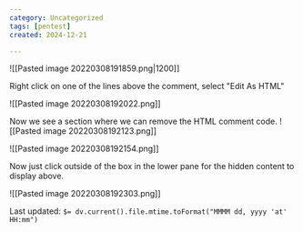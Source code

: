 ```yaml
---
category: Uncategorized
tags: [pentest]
created: 2024-12-21

---
```

![[Pasted image 20220308191859.png|1200]]

Right click on one of the lines above the comment, select "Edit As HTML"

![[Pasted image 20220308192022.png]]

Now we see a section where we can remove the HTML comment code.
![[Pasted image 20220308192123.png]]

![[Pasted image 20220308192154.png]]

Now just click outside of the box in the lower pane for the hidden content to display above.

![[Pasted image 20220308192303.png]]


Last updated: `$= dv.current().file.mtime.toFormat("MMMM dd, yyyy 'at' HH:mm")`
